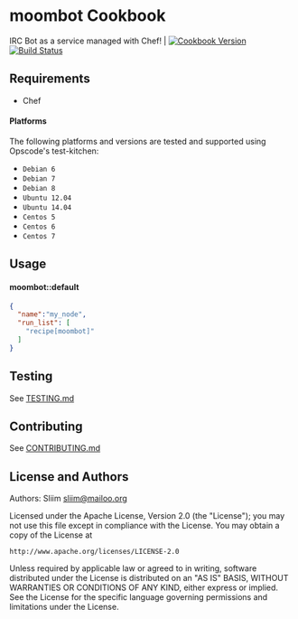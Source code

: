 # moombot Cookbook

IRC Bot as a service managed with Chef! | [![Cookbook Version](https://img.shields.io/cookbook/v/moombot.svg)](https://community.opscode.com/cookbooks/moombot) [![Build Status](https://travis-ci.org/sliim-cookbooks/moombot.svg?branch=master)](https://travis-ci.org/sliim-cookbooks/moombot) 

## Requirements

- Chef

#### Platforms
The following platforms and versions are tested and supported using Opscode's test-kitchen:
- `Debian 6`
- `Debian 7`
- `Debian 8`
- `Ubuntu 12.04`
- `Ubuntu 14.04`
- `Centos 5`
- `Centos 6`
- `Centos 7`

## Usage

#### moombot::default

```json
{
  "name":"my_node",
  "run_list": [
    "recipe[moombot]"
  ]
}
```

Testing
-------
See [TESTING.md](TESTING.md)

Contributing
------------
See [CONTRIBUTING.md](CONTRIBUTING.md)

## License and Authors

Authors: Sliim <sliim@mailoo.org>

Licensed under the Apache License, Version 2.0 (the "License"); you may not use this file except in compliance with the License. You may obtain a copy of the License at

    http://www.apache.org/licenses/LICENSE-2.0

Unless required by applicable law or agreed to in writing, software distributed under the License is distributed on an "AS IS" BASIS, WITHOUT WARRANTIES OR CONDITIONS OF ANY KIND, either express or implied. See the License for the specific language governing permissions and limitations under the License.

